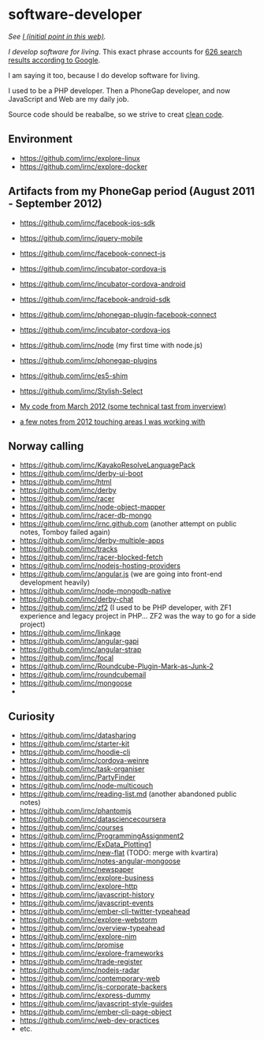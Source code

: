 # software-developer

_See [I (initial point in this web)](https://github.com/irnc/i)._

_I develop software for living_. This exact phrase accounts for [626 search results according to Google](https://www.google.com/search?q=%22I%20develop%20software%20for%20living%22).

I am saying it too, because I do develop software for living.

I used to be a PHP developer. Then a PhoneGap developer, and now JavaScript and Web are my daily job.

Source code should be reabalbe, so we strive to creat [clean code](https://github.com/irnc/clean-code).

## Environment

* https://github.com/irnc/explore-linux
* https://github.com/irnc/explore-docker

## Artifacts from my PhoneGap period (August 2011 - September 2012)

* https://github.com/irnc/facebook-ios-sdk
* https://github.com/irnc/jquery-mobile
* https://github.com/irnc/facebook-connect-js
* https://github.com/irnc/incubator-cordova-js
* https://github.com/irnc/incubator-cordova-android
* https://github.com/irnc/facebook-android-sdk
* https://github.com/irnc/phonegap-plugin-facebook-connect
* https://github.com/irnc/incubator-cordova-ios
* https://github.com/irnc/node (my first time with node.js)
* https://github.com/irnc/phonegap-plugins
* https://github.com/irnc/es5-shim
* https://github.com/irnc/Stylish-Select

* [My code from March 2012 (some technical tast from inverview)](https://github.com/irnc/survivor-js)
* [a few notes from 2012 touching areas I was working with](https://github.com/irnc/developer-notes)

## Norway calling

* https://github.com/irnc/KayakoResolveLanguagePack
* https://github.com/irnc/derby-ui-boot
* https://github.com/irnc/html
* https://github.com/irnc/derby
* https://github.com/irnc/racer
* https://github.com/irnc/node-object-mapper
* https://github.com/irnc/racer-db-mongo
* https://github.com/irnc/irnc.github.com (another attempt on public notes, Tomboy failed again)
* https://github.com/irnc/derby-multiple-apps
* https://github.com/irnc/tracks
* https://github.com/irnc/racer-blocked-fetch
* https://github.com/irnc/nodejs-hosting-providers
* https://github.com/irnc/angular.js (we are going into front-end development heavily)
* https://github.com/irnc/node-mongodb-native
* https://github.com/irnc/derby-chat
* https://github.com/irnc/zf2 (I used to be PHP developer, with ZF1 experience and legacy project in PHP... ZF2 was the way to go for a side project)
* https://github.com/irnc/linkage
* https://github.com/irnc/angular-gapi
* https://github.com/irnc/angular-strap
* https://github.com/irnc/focal
* https://github.com/irnc/Roundcube-Plugin-Mark-as-Junk-2
* https://github.com/irnc/roundcubemail
* https://github.com/irnc/mongoose
* 

## Curiosity

* https://github.com/irnc/datasharing
* https://github.com/irnc/starter-kit
* https://github.com/irnc/hoodie-cli
* https://github.com/irnc/cordova-weinre
* https://github.com/irnc/task-organiser
* https://github.com/irnc/PartyFinder
* https://github.com/irnc/node-multicouch
* https://github.com/irnc/reading-list.md (another abandoned public notes)
* https://github.com/irnc/phantomjs
* https://github.com/irnc/datasciencecoursera
* https://github.com/irnc/courses
* https://github.com/irnc/ProgrammingAssignment2
* https://github.com/irnc/ExData_Plotting1
* https://github.com/irnc/new-flat (TODO: merge with kvartira)
* https://github.com/irnc/notes-angular-mongoose
* https://github.com/irnc/newspaper
* https://github.com/irnc/explore-business
* https://github.com/irnc/explore-http
* https://github.com/irnc/javascript-history
* https://github.com/irnc/javascript-events
* https://github.com/irnc/ember-cli-twitter-typeahead
* https://github.com/irnc/explore-webstorm
* https://github.com/irnc/overview-typeahead
* https://github.com/irnc/explore-nim
* https://github.com/irnc/promise
* https://github.com/irnc/explore-frameworks
* https://github.com/irnc/trade-register
* https://github.com/irnc/nodejs-radar
* https://github.com/irnc/contemporary-web
* https://github.com/irnc/js-corporate-backers
* https://github.com/irnc/express-dummy
* https://github.com/irnc/javascript-style-guides
* https://github.com/irnc/ember-cli-page-object
* https://github.com/irnc/web-dev-practices
* etc.
